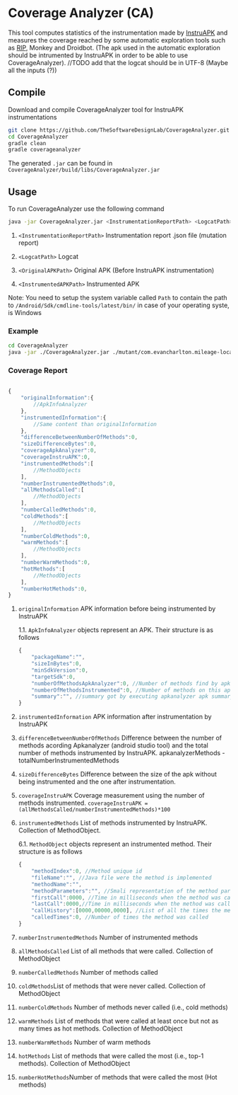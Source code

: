 # Coverage Analyzer (CA)

This tool computes statistics of the instrumentation made by [InstruAPK](https://github.com/TheSoftwareDesignLab/InstruAPK) and measures the coverage reached by some automatic exploration tools such as [RIP](https://github.com/TheSoftwareDesignLab/rip), Monkey and Droidbot. (The apk used in the automatic exploration should be intrumented by InstruAPK in order to be able to use CoverageAnalyzer).
//TODO add that the logcat should be in UTF-8 (Maybe all the inputs (?))
## Compile

Download and compile CoverageAnalyzer tool for InstruAPK instrumentations

```bash
git clone https://github.com/TheSoftwareDesignLab/CoverageAnalyzer.git
cd CoverageAnalyzer
gradle clean
gradle coverageanalyzer
```

The generated ```.jar``` can be found in ``CoverageAnalyzer/build/libs/CoverageAnalyzer.jar``

## Usage

To run CoverageAnalyzer use the following command

```Bash
java -jar CoverageAnalyzer.jar <InstrumentationReportPath> <LogcatPath> <OriginalAPKPath> <InstrumentedAPKPath>
```

1. ``<InstrumentationReportPath>`` Instrumentation report .json file (mutation report)

2. ``<LogcatPath>`` Logcat

3. ``<OriginalAPKPath>`` Original APK (Before InstruAPK instrumentation)

4. ``<InstrumentedAPKPath>`` Instrumented APK

Note: You need to setup the system variable called ``Path`` to contain the path to ``/Android/Sdk/cmdline-tools/latest/bin/`` in case of your operating syste, is Windows

### Example

 ```Bash
cd CoverageAnalyzer
java -jar ./CoverageAnalyzer.jar ./mutant/com.evancharlton.mileage-locations.json ./RIPExplorationReport/logcat.txt ./apksTest/com.evancharlton.mileage.apk ./mutant/com.evancharlton.mileage-mutant0/com.evancharlton.mileage-aligned-debugSigned.apk

```

### Coverage Report

```Javascript

{
    "originalInformation":{
        //ApkInfoAnalyzer
    },
    "instrumentedInformation":{
        //Same content than originalInformation
    },
    "differenceBetweenNumberOfMethods":0,
    "sizeDifferenceBytes":0,
    "coverageApkAnalyzer":0,
    "coverageInstruAPK":0,
    "instrumentedMethods":[
        //MethodObjects
    ],
    "numberInstrumentedMethods":0,
    "allMethodsCalled":[
        //MethodObjects
    ],
    "numberCalledMethods":0,
    "coldMethods":[
        //MethodObjects
    ],
    "numberColdMethods":0,
    "warmMethods":[
        //MethodObjects
    ],
    "numberWarmMethods":0,
    "hotMethods":[
        //MethodObjects
    ],
    "numberHotMethods":0,
}

```

1. ``originalInformation`` APK information before being instrumented by InstruAPK

    1.1. ``ApkInfoAnalyzer`` objects represent an APK. Their structure is as follows

    ```Javascript
    {
        "packageName":"",
        "sizeInBytes":0,
        "minSdkVersion":0,
        "targetSdk":0,
        "numberOfMethodsApkAnalyzer":0, //Number of methods find by apkanalyzer on this apk
        "numberOfMethodsInstrumented":0, //Number of methods on this apk that were instrumented
        "summary":"", //summary got by executing apkanalyzer apk summary
    }
    ```

2. ``instrumentedInformation`` APK information after instrumentation by InstruAPK

3. ``differenceBetweenNumberOfMethods`` Difference between the number of methods acording Apkanalyzer (android studio tool) and the total number of methods instrumented by InstruAPK. apkanalyzerMethods - totalNumberInstrumentedMethods

4. ``sizeDifferenceBytes`` Difference between the size of the apk without being instrumented and the one after instrumentation.

5. ``coverageInstruAPK`` Coverage measurement using the number of methods instrumented. ``coverageInstruAPK = (allMethodsCalled/numberInstrumentedMethods)*100``

6. ``instrumentedMethods`` List of methods instrumented by InstruAPK. Collection of MethodObject.

    6.1. ``MethodObject`` objects represent an instrumented method. Their structure is as follows

    ```Javascript
    {
        "methodIndex":0, //Method unique id
        "fileName":"", //Java file were the method is implemented
        "methodName":"",
        "methodParameters":"", //Smali representation of the method parameters
        "firstCall":0000, //Time in milliseconds when the method was called for the first time
        "lastCall":0000,//Time in milliseconds when the method was called for the last time
        "callHistory":[0000,00000,0000], //List of all the times the method was called
        "calledTimes":0, //Number of times the method was called
    }
    ```

7. ``numberInstrumentedMethods`` Number of instrumented methods

8. ``allMethodsCalled`` List of all methods that were called. Collection of MethodObject

9. ``numberCalledMethods`` Number of methods called

10. ``coldMethods``List of methods that were never called. Collection of MethodObject

11. ``numberColdMethods`` Number of methods never called (i.e., cold methods)

12. ``warmMethods`` List of methods that were called at least once but not as many times as hot methods. Collection of MethodObject

13. ``numberWarmMethods`` Number of warm methods

14. ``hotMethods`` List of methods that were called the most (i.e., top-1 methods). Collection of MethodObject

15. ``numberHotMethods``Number of methods that were called the most (Hot methods)
